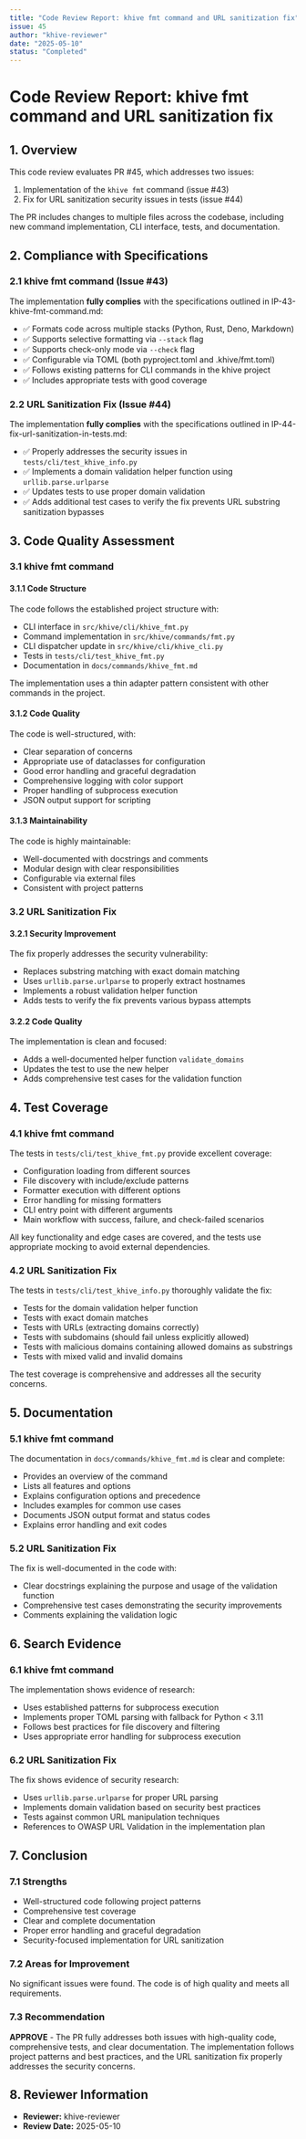 ```yaml
---
title: "Code Review Report: khive fmt command and URL sanitization fix"
issue: 45
author: "khive-reviewer"
date: "2025-05-10"
status: "Completed"
---
```


# Code Review Report: khive fmt command and URL sanitization fix

## 1. Overview

This code review evaluates PR #45, which addresses two issues:

1. Implementation of the `khive fmt` command (issue #43)
2. Fix for URL sanitization security issues in tests (issue #44)

The PR includes changes to multiple files across the codebase, including new
command implementation, CLI interface, tests, and documentation.

## 2. Compliance with Specifications

### 2.1 khive fmt command (Issue #43)

The implementation **fully complies** with the specifications outlined in
IP-43-khive-fmt-command.md:

- ✅ Formats code across multiple stacks (Python, Rust, Deno, Markdown)
- ✅ Supports selective formatting via `--stack` flag
- ✅ Supports check-only mode via `--check` flag
- ✅ Configurable via TOML (both pyproject.toml and .khive/fmt.toml)
- ✅ Follows existing patterns for CLI commands in the khive project
- ✅ Includes appropriate tests with good coverage

### 2.2 URL Sanitization Fix (Issue #44)

The implementation **fully complies** with the specifications outlined in
IP-44-fix-url-sanitization-in-tests.md:

- ✅ Properly addresses the security issues in `tests/cli/test_khive_info.py`
- ✅ Implements a domain validation helper function using
  `urllib.parse.urlparse`
- ✅ Updates tests to use proper domain validation
- ✅ Adds additional test cases to verify the fix prevents URL substring
  sanitization bypasses

## 3. Code Quality Assessment

### 3.1 khive fmt command

#### 3.1.1 Code Structure

The code follows the established project structure with:

- CLI interface in `src/khive/cli/khive_fmt.py`
- Command implementation in `src/khive/commands/fmt.py`
- CLI dispatcher update in `src/khive/cli/khive_cli.py`
- Tests in `tests/cli/test_khive_fmt.py`
- Documentation in `docs/commands/khive_fmt.md`

The implementation uses a thin adapter pattern consistent with other commands in
the project.

#### 3.1.2 Code Quality

The code is well-structured, with:

- Clear separation of concerns
- Appropriate use of dataclasses for configuration
- Good error handling and graceful degradation
- Comprehensive logging with color support
- Proper handling of subprocess execution
- JSON output support for scripting

#### 3.1.3 Maintainability

The code is highly maintainable:

- Well-documented with docstrings and comments
- Modular design with clear responsibilities
- Configurable via external files
- Consistent with project patterns

### 3.2 URL Sanitization Fix

#### 3.2.1 Security Improvement

The fix properly addresses the security vulnerability:

- Replaces substring matching with exact domain matching
- Uses `urllib.parse.urlparse` to properly extract hostnames
- Implements a robust validation helper function
- Adds tests to verify the fix prevents various bypass attempts

#### 3.2.2 Code Quality

The implementation is clean and focused:

- Adds a well-documented helper function `validate_domains`
- Updates the test to use the new helper
- Adds comprehensive test cases for the validation function

## 4. Test Coverage

### 4.1 khive fmt command

The tests in `tests/cli/test_khive_fmt.py` provide excellent coverage:

- Configuration loading from different sources
- File discovery with include/exclude patterns
- Formatter execution with different options
- Error handling for missing formatters
- CLI entry point with different arguments
- Main workflow with success, failure, and check-failed scenarios

All key functionality and edge cases are covered, and the tests use appropriate
mocking to avoid external dependencies.

### 4.2 URL Sanitization Fix

The tests in `tests/cli/test_khive_info.py` thoroughly validate the fix:

- Tests for the domain validation helper function
- Tests with exact domain matches
- Tests with URLs (extracting domains correctly)
- Tests with subdomains (should fail unless explicitly allowed)
- Tests with malicious domains containing allowed domains as substrings
- Tests with mixed valid and invalid domains

The test coverage is comprehensive and addresses all the security concerns.

## 5. Documentation

### 5.1 khive fmt command

The documentation in `docs/commands/khive_fmt.md` is clear and complete:

- Provides an overview of the command
- Lists all features and options
- Explains configuration options and precedence
- Includes examples for common use cases
- Documents JSON output format and status codes
- Explains error handling and exit codes

### 5.2 URL Sanitization Fix

The fix is well-documented in the code with:

- Clear docstrings explaining the purpose and usage of the validation function
- Comprehensive test cases demonstrating the security improvements
- Comments explaining the validation logic

## 6. Search Evidence

### 6.1 khive fmt command

The implementation shows evidence of research:

- Uses established patterns for subprocess execution
- Implements proper TOML parsing with fallback for Python < 3.11
- Follows best practices for file discovery and filtering
- Uses appropriate error handling for subprocess execution

### 6.2 URL Sanitization Fix

The fix shows evidence of security research:

- Uses `urllib.parse.urlparse` for proper URL parsing
- Implements domain validation based on security best practices
- Tests against common URL manipulation techniques
- References to OWASP URL Validation in the implementation plan

## 7. Conclusion

### 7.1 Strengths

- Well-structured code following project patterns
- Comprehensive test coverage
- Clear and complete documentation
- Proper error handling and graceful degradation
- Security-focused implementation for URL sanitization

### 7.2 Areas for Improvement

No significant issues were found. The code is of high quality and meets all
requirements.

### 7.3 Recommendation

**APPROVE** - The PR fully addresses both issues with high-quality code,
comprehensive tests, and clear documentation. The implementation follows project
patterns and best practices, and the URL sanitization fix properly addresses the
security concerns.

## 8. Reviewer Information

- **Reviewer:** khive-reviewer
- **Review Date:** 2025-05-10
